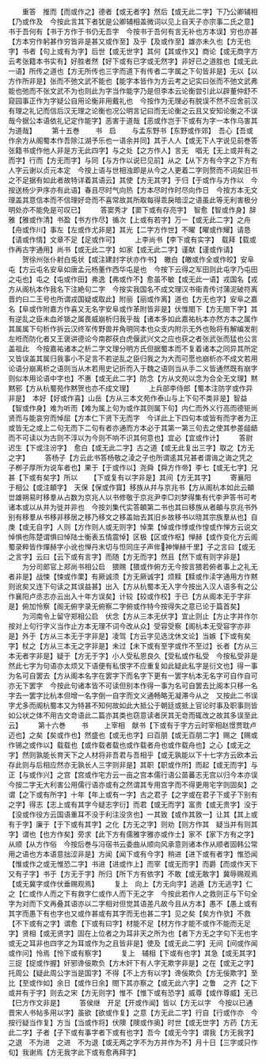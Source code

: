 <!-- { "loadSidebar": true } -->
　　重答　推而【而或作之】德者【或无者字】然后【或无此二字】下乃公卿辅相【乃或作及　今按此言其下者犹是公卿辅相盖微词以见上自天子亦宗事二氏之意】书于吾何有【书于方作于书仍无吾字　今按书于吾何有言无补也方本误】穷也亦甚【方本穷作躬甚作穷皆非是甚又或作至】及乎【及或作至】雄亦未久也【方无也字】书者【句上或有为字】后世【或无世字】其何【其或作又】商论【或无商字方云考张籍本书实有】好胜者然【好下或有已字或无然字】非好已之道胜也【或无此一语】所传之道也【方无所传也三字而道下有传者二字属之下句皆非是】无以【以方作所非是】张而不弛文武不能也【能字本皆作为方云考之记实曰张而不弛文武弗能也弛而不张文武不为也则此为字当作能字乃是但李本云论衡尝引此以辟董仲舒不窥园事正作为字疑公自用论衡非用戴礼也　今按作为无理必有脱误不然不应舍前汉有理之礼记而信后汉无理之论衡也况公明言记曰而无论衡之云且又安知论衡之不误哉今据公本语依礼记定作能字】恶害于道哉【恶或作岂于下或有为字一本作乌害其为道哉】
　　第十五巻
　　书　启
　　与孟东野书【东野或作郊】　吾心【吾或作余方从阁蜀本作吾除江湖予乐也一语余并同】其于人人【或无下人字说见前巻答张籍书或作他人非是方无此四字】与之处【之方作人】言无　唱无【无上或并有之而字】行而【方无而字】与同【与方作以说巳见前】从之【从下方有今字之下方有人字云谢以贞元本定　今按上语与世相浊即是从今之人更着二字则赘而不词矣旧书之不足据有如此者故特详着其语云】其使【方无其字】于归【于或作与方作以　今按送杨少尹序亦有此语】春且尽时气向热【方本尽时作时尽向作日　今按方本无文理盖其意信本而不信理好竒而不喜常故其所取每得乖戾暗涩之语虽此等无利害极分明处亦不能免是可叹已】
　　答窦秀才【窦下或有存亮字】　智愈【智或作身】辞雅【雅或作清】书盈【书方作尽】循次【上或有若字】万一【或无此二字】之舟【舟或作川】事左【左或作尤非是】其光【二字方作世】不曜【曜或作耀】请恳【请或作情】文章不足【足或作可】
　　上李尚书【李下或有实字】　载拜【载或作再古字通用】尚书【或无此二字】如家【或无此二字】谨献【谨或作请】
　　贺徐州张仆射白兎状【或注建封字状亦作书】　皦白【皦或作全或作皎】安阜屯【方云屯名安阜如唐孟元杨董作西华屯是也　今按下云得之军田则此屯字乃屯田之屯也】屯之【屯或作田】弗逸【弗或作不】愈虽不敏【或无此一语】戎国名【戎方从阁杭本作我名下注絶句二字　今按实我国名不成文理汉书衞青传讨蒲泥破符离晋灼曰二王号也所谓戎国疑或取此】附丽【丽或作离】道也【方无也字】安阜之嘉名【阜或作附嘉方作喜又无名字安阜或作革附皆非是】伏惟閤下【方无閤下字】其有逆乱之臣未血斧锧之属畏威崩析归我乎哉【诸本多如此嘉祐杭本亦然方本之属作其属属下句析作拆云汉终军传野兽并角明同本也众支内附示无外也殆将有解编发削左袵而防化者又王褒讲德论今南郡获白虎偃武兴文之应也获之者张武张而猛也公言盖祖此　今按嘉祐诸本之析二字文理分明方氏但据蜀本而不复着诸本之同异其所定又皆误盖其属归我事小不足言不若逆乱之臣归我之为大而可愿也崩析亦不成文若用论语分崩离析之语则当从木若用史记折而入于魏之语则当从手二义皆通然既有崩字则似本用论语中字也】不惠【或无此二字】防念【方从文苑以念为合全无文理】黙黙邪【方从杭蜀苑作黙贺也亦不成文理】
　　上兵部李侍郎【蜀本注防字或作异非是】　本好【好或作喜】山岳【方从三本文苑作泰山与上下句不类非是】智益【智或作身】难为听而【难为属上句为或作其则属下句】内仁而外义行高而德钜尚贤而与能哀穷而悼屈【方本仁下贤下无而字　今详此上下四句本或皆有而字者为正或皆无之或上二句无而下二句有者亦通而方本必于其第一第三句去之使其参差龃龉而不可读以为古则不淳以为今则不响不识其何意也】宜必【宜或作计】
　　答尉迟生【下或注汾字】　愈白【或无此二字】古之道【或无此复出三字】取之【方无之字】
　　答杨子【方云此书答杨敬之淩之子也所谓逺其兄甚者谓诲之诲之凭之子栁子厚所为说车者也】果于【于或作以】尧舜【舜方作帝】李七【或无七字】兄甚【下或有矣字】所以
　　【下或复有以字非是】其间【方无其字】
　　寄襄阳于相公【或注頔字】　天保【保或作寳】移族从幷与京兆书【方从阁杭本如此云頔丗雄朔易时移羣从占数为京兆人以书修敬于京兆尹李□刘梦得集有代李尹答书可考诸本或以从并为徙并非也　今按刘集代实答頔第二书也其曰移族从者頔与京兆书外别有移羣从书移非移居之移乃移文之移盖始去其旧乡故移书以晓其宗族羣从也】自庚【或无自字】人则【方作则人或无则字】悼栗【悼或作悸或作惶或作惮方云说文悼惧也陈楚谓惧曰悼陆士衡表五情震悼】区极【区或作枢】惮赫【或作变化方云阁蜀录粹皆作燀赫字小讹也惮丹末切与怛同庄子声侔神惮赫千里】子之言曰【或无之言字】云曰【云下或有言字】而随【方无而字】然且【然下或有则字非是】
　　为分司郎官上郑尚书相公启　猥赐【猥或作俯方无今按言猥若俯者事上之礼无者非是】战悚【悚或作栗】有厥诚须【方无厥诚字】烦黩【黩或作渎字通用方作黙则讹矣又连下句读之其误益甚】出入【方从杭蜀本无入字今按出入汉人语多有之公作襄阳卢丞志亦云出入十年方误矣】计较【较或作校】于已【方从阁本无于字非是】俯加怜察【阁无俯字录无俯察二字俯或作特今按得失之意已论于篇首矣】
　　为河南令上留守郑相公启　伏念【方从三本无伏字】宜止则止【方止字并作尔　按对上句行字义当作止方本无理不词今改从众】受容受察【阁杭本无受容字亦非是】外于【方从三本无于字非是】凌驾【方云字见选沈休文论】当嫉【下或有矣字】杖之【方从三本无之字非是】未过【未下或有至字或作不至过】长者【方从三本无者字非是】疑于【方无于字】小人受私恩良久【受私或作私受　今按私受非是然此七字为句语亦太烦又下语便有私恨字不应重复如此疑此私字是衍文也】得一事为名可自罢去【方从阁本名字在罢字下而名字下更有一罢字杭本无名字可自作自可亦无下罢字　今按此句诸本皆不可读但别本作得一事为名可自罢去比阁本只移一名字去一罢字比杭本但增一名字倒一自字而文义通畅略无凝滞今从之　又按此二书误字尤多而阁杭蜀本又为特甚不知何故如此大抵公于朝廷或抵上官论时事及职事则皆如公状之体不用古文竒语此二篇亦其类也窃意读者厌其无竒而辄改之故其多误至此云】
　　第十六巻
　　书
　　上宰相　献书【下或有于字方云时宰相赵憬贾耽卢迈也】之矣【矣或作也】然盛也【或无也字】曰百朋【或无百朋二字】赐之【赐或作锡之或作以】载载也【或作载者载也或作载者舟也或作载舟也】之心【或无之字】然则孰能长育天下之人材将非吾君与吾相乎【或无孰能以下十七字方云欧本云存此则与后相应然亦无孰长人三字则非是】其职【职或作所】而起【或无而字】与正【与或作兴】之宫【宫或作宅方云一亩之宫本儒行语公苗蕃志无宫以归今本亦误　今按二字无大利害公用儒行语亦或有之然谓其专用宫字而不得更用宅字则固矣】之谓【之下或有所字】十年【年上或有一字】古之君子【之字或在君子下或子下别有之字】得志【志上或有其字今疑志字衍】而君【或无而字】富贵【或无贵字】没于【没或作役方云国语重耳不没于利注没贪也】一其致【或作其致一】让其【其上或有于字】廉于【于下或有其字】之化【方无之字】则劝【则方作其　疑当并有则其字】谓也【也方作矣】旁求【此下方有儒雅字雅亦或作士】家不【家下方有之字】从顺【从方作俗　今按后巻与冯宿书云委曲从顺向风承意则诸本作从顺者固韩公常用之语也方本语意拙涩非是】方闻【闻下或有今字】稍进【进下或有者字】惟恐闻【惟或作之或无惟恐二字】书进【进或作上】而宰【或无而字】而爵【而或作天下又有子字】书于【方无于字】所归【所下方有依字】不敢【或无敢字】冀辱赐观焉【或无冀字或作伏垂赐观焉】
　　复上　向上【方无向字】逃遁【方无逃字】仁之【仁或作人而之下有救字仁或作人而下无之字　今按此若作人之救则正与下句全字为对而下文再叠其语亦以二字相对但觉其语差凡故今且从方本】愚不【愚上或有其字而愚下有也字也又或作甚或有其字而无也甚二字】见之矣【矣方作欤】不救【不下或有之字】谓愈【下或有曰字】材能不足【材方作才能不或作不能而无足字】贤相【或无贤字】固在上位者之为耳非天之所为也【者下方无之字句下无也字或无之耳非也四字之为耳或作为之且皆非是】使及【或无此二字】无间【间或作闻或作问】怜焉【怜下或有察字】
　　复上　辅相【下或有也字】其急【或无其字】三捉【捉或作握】奸邪谗佞欺负【方木奸下有人字无欺字非是】之在【或无之字】托周公【疑此周公字当是国字】不得【不上方有以字】谗佞欺负【方无佞欺字】至比【至或作如】余日【或作日余】閤下其亦察之【或无此六字】之鲁　之齐【之下或并有于字】则去之宋【方无则字】惟不【惟下或有恐字】威尊【或作尊威】无已【巳方作文非是】
　　答侯继　开足【开或作闻】皆以【方无以字　今按以已通晋宋人书帖多用以字】虽欲【欲或作复】之意【方无此二字】行自【行或作亦　今按行疑当作复】方当【当或作将】伏隩【隩或作奥】时世【或无世字】方药【方无此二字】子者【子下或有事字者下或有也字】吾今【或无今字】谓我【方无我字】之退　不为进　之进　不为退【或无两之字不为方并作为不】月十日【三字或只作旬】我谢焉【方无我字此下或有愈再拜字】

